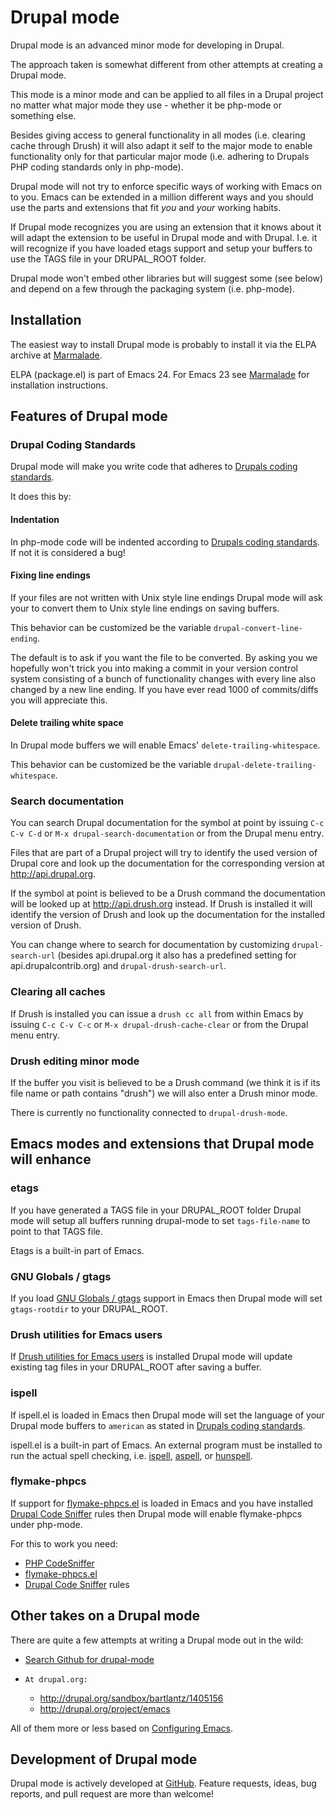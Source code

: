 # Drupal mode

Drupal mode is an advanced minor mode for developing in Drupal.

The approach taken is somewhat different from other attempts at
creating a Drupal mode.

This mode is a minor mode and can be applied to all files in a Drupal
project no matter what major mode they use - whether it be php-mode or
something else.

Besides giving access to general functionality in all modes
(i.e. clearing cache through Drush) it will also adapt it self to the
major mode to enable functionality only for that particular major mode
(i.e. adhering to Drupals PHP coding standards only in php-mode).

Drupal mode will not try to enforce specific ways of working with
Emacs on to you. Emacs can be extended in a million different ways and
you should use the parts and extensions that fit *you* and *your*
working habits.

If Drupal mode recognizes you are using an extension that it knows
about it will adapt the extension to be useful in Drupal mode and with
Drupal. I.e. it will recognize if you have loaded etags support and
setup your buffers to use the TAGS file in your DRUPAL_ROOT folder.

Drupal mode won't embed other libraries but will suggest some (see
below) and depend on a few through the packaging system
(i.e. php-mode).


## Installation

The easiest way to install Drupal mode is probably to install it via
the ELPA archive at [Marmalade](http://marmalade-repo.org/packages/drupal-mode).

ELPA (package.el) is part of Emacs 24. For Emacs 23 see
[Marmalade](http://marmalade-repo.org) for installation instructions.


## Features of Drupal mode

### Drupal Coding Standards

Drupal mode will make you write code that adheres to
[Drupals coding standards](http://drupal.org/coding-standards#indenting).

It does this by:


#### Indentation

In php-mode code will be indented according to
[Drupals coding standards](http://drupal.org/coding-standards#indenting). If not
it is considered a bug!


#### Fixing line endings

If your files are not written with Unix style line endings Drupal mode
will ask your to convert them to Unix style line endings on saving
buffers.

This behavior can be customized be the variable
`drupal-convert-line-ending`.

The default is to ask if you want the file to be converted. By asking
you we hopefully won't trick you into making a commit in your version
control system consisting of a bunch of functionality changes with
every line also changed by a new line ending. If you have ever read
1000 of commits/diffs you will appreciate this.


#### Delete trailing white space

In Drupal mode buffers we will enable Emacs'
`delete-trailing-whitespace`.

This behavior can be customized be the variable
`drupal-delete-trailing-whitespace`.


### Search documentation

You can search Drupal documentation for the symbol at point by issuing
`C-c C-v C-d` or `M-x drupal-search-documentation` or from the Drupal
menu entry.

Files that are part of a Drupal project will try to identify the used
version of Drupal core and look up the documentation for the
corresponding version at http://api.drupal.org.

If the symbol at point is believed to be a Drush command the
documentation will be looked up at http://api.drush.org instead. If
Drush is installed it will identify the version of Drush and look up
the documentation for the installed version of Drush.

You can change where to search for documentation by customizing
`drupal-search-url` (besides api.drupal.org it also has a predefined
setting for api.drupalcontrib.org) and `drupal-drush-search-url`.


### Clearing all caches

If Drush is installed you can issue a `drush cc all` from within Emacs
by issuing `C-c C-v C-c` or `M-x drupal-drush-cache-clear` or from the
Drupal menu entry.


### Drush editing minor mode

If the buffer you visit is believed to be a Drush command (we think it
is if its file name or path contains "drush") we will also enter a
Drush minor mode.

There is currently no functionality connected to `drupal-drush-mode`.

## Emacs modes and extensions that Drupal mode will enhance

### etags

If you have generated a TAGS file in your DRUPAL_ROOT folder Drupal
mode will setup all buffers running drupal-mode to set
`tags-file-name` to point to that TAGS file.

Etags is a built-in part of Emacs.


### GNU Globals / gtags

If you load [GNU Globals / gtags](http://www.gnu.org/software/global/)
support in Emacs then Drupal mode will set `gtags-rootdir` to your
DRUPAL_ROOT.


### Drush utilities for Emacs users

If
[Drush utilities for Emacs users](http://drupal.org/project/emacs_drush)
is installed Drupal mode will update existing tag files in your
DRUPAL_ROOT after saving a buffer.


### ispell

If ispell.el is loaded in Emacs then Drupal mode will set the language
of your Drupal mode buffers to `american` as stated in [Drupals coding
standards](http://drupal.org/coding-standards).

ispell.el is a built-in part of Emacs. An external program must be
installed to run the actual spell checking,
i.e. [ispell](http://www.gnu.org/software/ispell/),
[aspell](http://aspell.net/), or
[hunspell](http://hunspell.sourceforge.net/).


### flymake-phpcs

If support for
[flymake-phpcs.el](https://github.com/illusori/emacs-flymake-phpcs) is
loaded in Emacs and you have installed
[Drupal Code Sniffer](http://drupal.org/project/drupalcs) rules then
Drupal mode will enable flymake-phpcs under php-mode.

For this to work you need:

*    [PHP CodeSniffer](http://pear.php.net/package/PHP_CodeSniffer)
*    [flymake-phpcs.el](http://marmalade-repo.org/packages/flymake-phpcs)
*    [Drupal Code Sniffer](http://drupal.org/project/drupalcs) rules


## Other takes on a Drupal mode

There are quite a few attempts at writing a Drupal mode out in the
wild:

*    [Search Github for drupal-mode](https://github.com/search?type=Repositories&q=drupal-mode)
*     At drupal.org:
	* http://drupal.org/sandbox/bartlantz/1405156
	* http://drupal.org/project/emacs

All of them more or less based on
[Configuring Emacs](http://drupal.org/node/59868).


## Development of Drupal mode

Drupal mode is actively developed at
[GitHub](https://github.com/arnested/drupal-mode).  Feature requests,
ideas, bug reports, and pull request are more than welcome!
